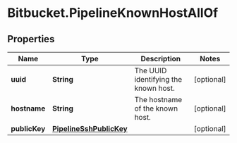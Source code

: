 # Bitbucket.PipelineKnownHostAllOf

## Properties

Name | Type | Description | Notes
------------ | ------------- | ------------- | -------------
**uuid** | **String** | The UUID identifying the known host. | [optional] 
**hostname** | **String** | The hostname of the known host. | [optional] 
**publicKey** | [**PipelineSshPublicKey**](PipelineSshPublicKey.md) |  | [optional] 


